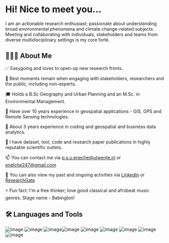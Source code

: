 # Hi! Nice to meet you...
I am an actionable research enthusiast; passionate about understanding broad environmental phenomena and climate change-related subjects. Meeting and collaborating with individuals, stakeholders and teams from diverse multidisciplinary settings is my core forté. 

## 👨🏻‍💻 About Me

✅ Easygoing and loves to open-up new research fronts.

🎯 Best moments remain when engaging with stakeholders, researchers and the public, including non-experts.

🎓 Holds a B.Sc Geography and Urban Planning and an M.Sc. in Environmental Management.

💼 Have over 10 years experience in geospatial applications - GIS, GPS and Remote Sensing technologies.

🌱 About 3 years experience in coding and geospatial and business data analytics.

📝 I have dataset, tool, code and research paper publications in highly reputable scientific outlets.

📫 You can contact me via p.s.u.eneche@utwente.nl or enelche247@gmail.com

📄 You can also view my past and ongoing activities via [LinkedIn](https://www.linkedin.com/in/enelche-psu/) or [ResearchGate](https://researchgate.net/profile/Eneche-Udama)

⚡ Fun fact: I'm a free thinker; love good classical and afrobeat music genres. Stage name - Babington!


## 🛠 Languages and Tools

![image](https://github.com/user-attachments/assets/13c7a56d-51a6-44b9-b9c1-836e24e72704) ![image](https://github.com/user-attachments/assets/71072c9e-9858-49bd-af7c-45eb6e4bcc8c) ![image](https://github.com/user-attachments/assets/89b9a519-5b57-486a-ab96-9849532d0d03)![image](https://github.com/user-attachments/assets/6056c3e5-0b3e-4ada-a96e-e6ece9b5399f)  ![image](https://github.com/user-attachments/assets/9efc87db-d529-42fb-a2fe-664cd772b536) ![image](https://github.com/user-attachments/assets/885f1dc3-2685-4dc2-b5a7-c0c24bd168f2) ![image](https://github.com/user-attachments/assets/9a643813-4fc9-4bc9-8ee2-639193615560) ![image](https://github.com/user-attachments/assets/4aeab2d3-f499-4df6-a323-ddfc1ad43006) ![image](https://github.com/user-attachments/assets/fd2d2982-c392-42fb-b1ef-4bd053d53287)
